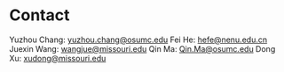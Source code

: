 # Contact

Yuzhou Chang: yuzhou.chang@osumc.edu
Fei He: hefe@nenu.edu.cn
Juexin Wang: wangjue@missouri.edu
Qin Ma: Qin.Ma@osumc.edu
Dong Xu: xudong@missouri.edu

